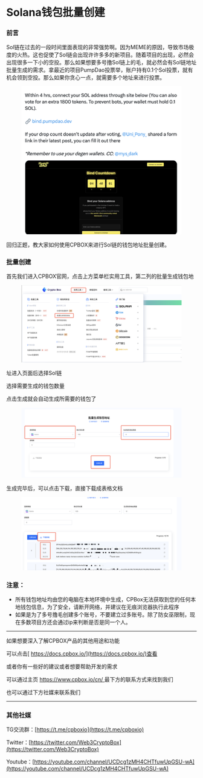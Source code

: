# Solana钱包批量创建

### 前言

Sol链在过去的一段时间里面表现的非常强势啊。因为MEME的原因，导致市场极度的火热。这也促使了Sol链会出现许许多多的新项目。随着项目的出现，必然会出现很多一下小的空投。那么如果想要多号撸Sol链上的毛，就必然会有Sol链地址批量生成的需求。拿最近的项目PumpDao投票举，账户持有0.1个Sol投票，就有机会领到空投。那么如果你贪心一点，就需要多个地址来进行投票。

<figure><img src="../../../.gitbook/assets/sol-wallet-intro.png" alt=""><figcaption></figcaption></figure>

回归正题，教大家如何使用CPBOX来进行Sol链的钱包地址批量创建。

### 批量创建

首先我们进入CPBOX官网，点击上方菜单栏实用工具，第二列的批量生成钱包地

<figure><img src="../../../.gitbook/assets/sol-wallet-homepage.png" alt=""><figcaption></figcaption></figure>

址进入页面后选择Sol链

选择需要生成的钱包数量

点击生成就会自动生成所需要的钱包了

<figure><img src="../../../.gitbook/assets/sol-wallet-generate.png" alt=""><figcaption></figcaption></figure>

生成完毕后，可以点击下载，直接下载成表格文档

<figure><img src="../../../.gitbook/assets/sol-wallet-download.png" alt=""><figcaption></figcaption></figure>

### 注意：

* 所有钱包地址均由您的电脑在本地环境中生成，CPBox无法获取到您的任何本地钱包信息，为了安全，请断开网络，并建议在无痕浏览器执行此程序
* 如果是为了多号撸毛创建多个账号，不要建立过多账号。除了防女巫限制，现在多数项目方还会通过ip来判断是否是同一个人。

***

如果想要深入了解CPBOX产品的其他用途和功能

可以点击[ https://docs.cpbox.io/](https://docs.cpbox.io/)查看

或者你有一些好的建议或者想要帮助开发的需求

可以通过主页 [https://www.cpbox.io/cn/ ](https://www.cpbox.io/cn/)最下方的联系方式来找到我们

也可以通过下方社媒来联系我们

***

### 其他社媒

TG交流群：[https://t.me/cpboxio](https://t.me/cpboxio)

Twitter：[https://twitter.com/Web3CryptoBox](https://twitter.com/Web3CryptoBox)

Youtube：[https://youtube.com/channel/UCDcg1zMH4CHTfuwUpGSU-wA](https://youtube.com/channel/UCDcg1zMH4CHTfuwUpGSU-wA)
